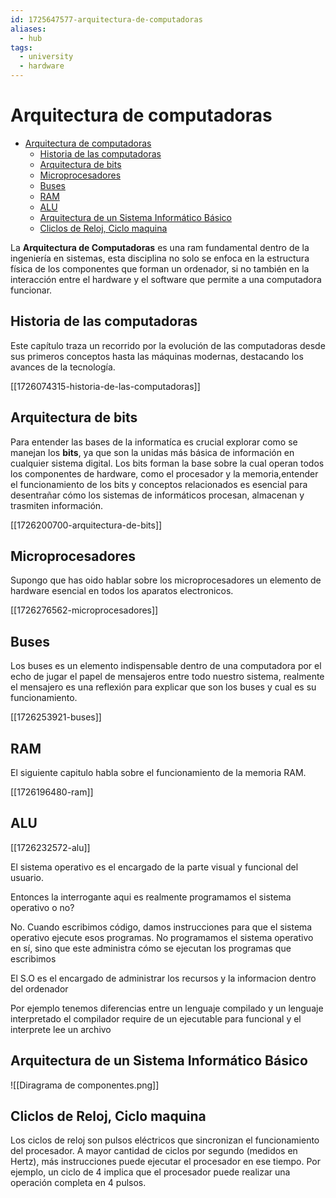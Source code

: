 ```yaml
---
id: 1725647577-arquitectura-de-computadoras
aliases:
  - hub
tags:
  - university
  - hardware
---
```


# Arquitectura de computadoras

<!--toc:start-->

- [Arquitectura de computadoras](#arquitectura-de-computadoras)
  - [Historia de las computadoras](#historia-de-las-computadoras)
  - [Arquitectura de bits](#arquitectura-de-bits)
  - [Microprocesadores](#microprocesadores)
  - [Buses](#buses)
  - [RAM](#ram)
  - [ALU](#alu)
  - [Arquitectura de un Sistema Informático Básico](#arquitectura-de-un-sistema-informático-básico)
  - [Cliclos de Reloj, Ciclo maquina](#cliclos-de-reloj-ciclo-maquina)
  <!--toc:end-->

La **Arquitectura de Computadoras**
es una ram fundamental dentro de la
ingeniería en sistemas, esta disciplina
no solo se enfoca en la estructura física
de los componentes que forman un ordenador,
si no también en la interacción entre el
hardware y el software que permite a una
computadora funcionar.

## Historia de las computadoras

Este capítulo traza un recorrido por la
evolución de las computadoras desde
sus primeros conceptos hasta las máquinas
modernas, destacando los avances de la
tecnología.

[[1726074315-historia-de-las-computadoras]]

## Arquitectura de bits

Para entender las bases de
la informatíca es crucial explorar
como se manejan los **bits**, ya que son la unidas más básica de información en cualquier sistema digital.
Los bits forman la base sobre la cual
operan todos los componentes
de hardware, como el procesador y la memoria,entender el funcionamiento de los bits
y conceptos relacionados es esencial
para desentrañar cómo los sistemas
de informáticos procesan, almacenan y
trasmiten información.

[[1726200700-arquitectura-de-bits]]

## Microprocesadores

Supongo que has oido hablar sobre
los microprocesadores un elemento
de hardware esencial en todos
los aparatos electronicos.

[[1726276562-microprocesadores]]

## Buses

Los buses es un elemento indispensable
dentro de una computadora por el echo
de jugar el papel de mensajeros entre
todo nuestro sistema, realmente el mensajero
es una reflexión para explicar que son los buses y cual es su funcionamiento.

[[1726253921-buses]]

## RAM

El siguiente capitulo habla sobre el funcionamiento
de la memoria RAM.

[[1726196480-ram]]

## ALU

[[1726232572-alu]]

El sistema operativo es el encargado de
la parte visual y funcional del usuario.

Entonces la interrogante aqui es realmente
programamos el sistema operativo o no?

No. Cuando escribimos código, damos instrucciones para que el sistema operativo ejecute esos programas. No programamos el sistema operativo en sí, sino que este administra cómo se ejecutan los programas que escribimos

El S.O es el encargado de administrar los recursos
y la informacion dentro del ordenador

Por ejemplo tenemos diferencias entre un lenguaje compilado y
un lenguaje interpretado el compilador require de un ejecutable
para funcional y el interprete lee un archivo

## Arquitectura de un Sistema Informático Básico

![[Diragrama de componentes.png]]

## Cliclos de Reloj, Ciclo maquina

Los ciclos de reloj son pulsos eléctricos
que sincronizan el funcionamiento del procesador.
A mayor cantidad de ciclos por segundo (medidos en Hertz),
más instrucciones puede ejecutar el procesador en ese tiempo.
Por ejemplo, un ciclo de 4 implica que el procesador puede
realizar una operación completa en 4 pulsos.
